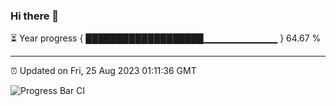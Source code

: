 ### Hi there 👋

⏳ Year progress { ███████████████████▁▁▁▁▁▁▁▁▁▁▁ } 64.67 %

---

⏰ Updated on Fri, 25 Aug 2023 01:11:36 GMT

![Progress Bar CI](https://github.com/ZhaoGui/ZhaoGui/workflows/Progress%20Bar%20CI/badge.svg)
